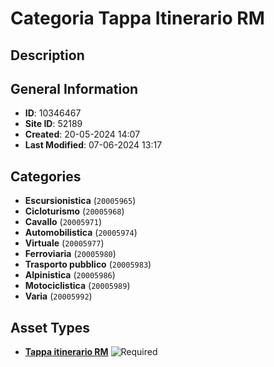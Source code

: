 # Categoria Tappa Itinerario RM

## Description

## General Information
- **ID**: 10346467
- **Site ID**: 52189
- **Created**: 20-05-2024 14:07
- **Last Modified**: 07-06-2024 13:17

## Categories
- **Escursionistica** (`20005965`)
- **Cicloturismo** (`20005968`)
- **Cavallo** (`20005971`)
- **Automobilistica** (`20005974`)
- **Virtuale** (`20005977`)
- **Ferroviaria** (`20005980`)
- **Trasporto pubblico** (`20005983`)
- **Alpinistica** (`20005986`)
- **Motociclistica** (`20005989`)
- **Varia** (`20005992`)
## Asset Types
- **[Tappa itinerario RM](../contentStructure/tappa-itinerario-rm/README.md)** ![Required](https://img.shields.io/badge/*Required-red.svg)
